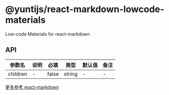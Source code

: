 # @yuntijs/react-markdown-lowcode-materials

Low-code Materials for react-markdown

## API

| 参数名   | 说明 | 必填  | 类型   | 默认值 | 备注 |
| -------- | ---- | ----- | ------ | ------ | ---- |
| children | -    | false | string | -      | -    |

[更多参考 react-markdown](https://github.com/remarkjs/react-markdown)
